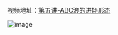视频地址：[第五讲-ABC浪的进场形态](https://www.youtube.com/watch?v=rwK4-OioOU8&t=3s)

![image](https://user-images.githubusercontent.com/5788126/172770917-4973e76b-0898-47f9-8ee1-12b38eabbcec.png)
